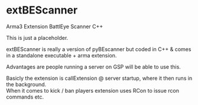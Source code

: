# extBEScanner
Arma3 Extension BattlEye Scanner C++

This is just a placeholder.  

extBEScanner is really a version of pyBEscanner but coded in C++ & comes in a standalone executable + arma extension.  

Advantages are people running a server on GSP will be able to use this.  

Basicly the extension is callExtension @ server startup, where it then runs in the background.  
When it comes to kick / ban players extension uses RCon to issue rcon commands etc.  
